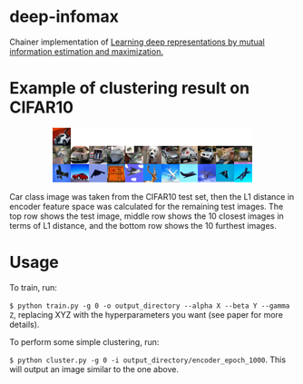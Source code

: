 # deep-infomax
Chainer implementation of [Learning deep representations by mutual information estimation and maximization.](https://arxiv.org/abs/1808.06670)

# Example of clustering result on CIFAR10
<p align="center"><img src="img.png" alt="CIFAR10"></p>

Car class image was taken from the CIFAR10 test set, then the L1 distance in encoder feature space was calculated for the remaining test images. The top row shows the test image, middle row shows the 10 closest images in terms of L1 distance, and the bottom row shows the 10 furthest images.

# Usage
To train, run:

`$ python train.py -g 0 -o output_directory --alpha X --beta Y --gamma Z`, replacing XYZ with the hyperparameters you want (see paper for more details).

To perform some simple clustering, run:

`$ python cluster.py -g 0 -i output_directory/encoder_epoch_1000`. This will output an image similar to the one above.
